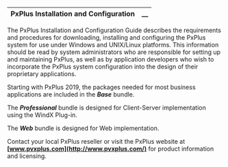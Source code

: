 # 

**PxPlus Installation and Configuration** |  **__**  
---|---  
  
The PxPlus Installation and Configuration Guide describes the requirements and procedures for downloading, installing and configuring the PxPlus system for use under Windows and UNIX/Linux platforms. This information should be read by system administrators who are responsible for setting up and maintaining PxPlus, as well as by application developers who wish to incorporate the PxPlus system configuration into the design of their proprietary applications.

Starting with PxPlus 2019, the packages needed for most business applications are included in the **_Base_** bundle.

The **_Professional_** bundle is designed for Client-Server implementation using the WindX Plug-in.

The **_Web_** bundle is designed for Web implementation.

Contact your local PxPlus reseller or visit the PxPlus website at **[www.pvxplus.com](http://www.pvxplus.com/)** for product information and licensing.
